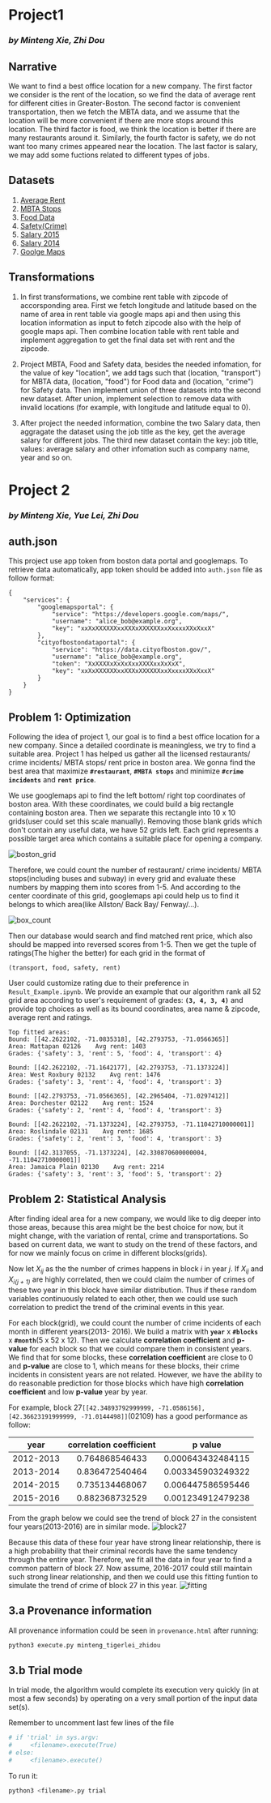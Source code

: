 # Project1
### *by Minteng Xie, Zhi Dou*

## Narrative

We want to find a best office location for a new company. The first factor we consider is the rent of the location, so we find the data of average rent for different cities in Greater-Boston. The second factor is convenient transportation, then we fetch the MBTA data, and we assume that the location will be more convenient if there are more stops around this location. The third factor is food, we think the location is better if there are many restaurants around it. Similarly, the fourth factor is safety, we do not want too many crimes appeared near the location. The last factor is salary, we may add some fuctions related to different types of jobs.

## Datasets

1. [Average Rent](http://datamechanics.io/data/minteng_zhidou/rent.txt)
2. [MBTA Stops](http://datamechanics.io/data/minteng_zhidou/stops.txt)
3. [Food Data](https://data.cityofboston.gov/Permitting/Active-Food-Establishment-Licenses/gb6y-34cq)
4. [Safety(Crime)](https://data.cityofboston.gov/Public-Safety/Crime-Incident-Reports-August-2015-To-Date-Source-/fqn4-4qap)
5. [Salary 2015](https://data.cityofboston.gov/Finance/Employee-Earnings-Report-2015/ah28-sywy)
6. [Salary 2014](https://data.cityofboston.gov/Finance/Employee-Earnings-Report-2014/4swk-wcg8)
7. [Goolge Maps](https://www.google.com/maps)

## Transformations
1. In first transformations, we combine rent table with zipcode of accorsponding area. First we fetch longitude and latitude based on the name of area in rent table via google maps api and then using this location information as input to fetch zipcode also with the help of google maps api. Then combine location table with rent table and implement aggregation to get the final data set with rent and the zipcode.

2. Project MBTA, Food and Safety data, besides the needed infomation, for the value of key "location", we add tags such that (location, "transport") for MBTA data, (location, "food") for Food data and (location, "crime") for Safety data. Then implement union of three datasets into the second new dataset. After union, implement selection to remove data with invalid locations (for example, with longitude and latitude equal to 0).

3. After project the needed information, combine the two Salary data, then aggragate the dataset using the job title as the key, get the average salary for different jobs. The third new dataset contain the key: job title, values: average salary and other infomation such as company name, year and so on.

# Project 2
### *by Minteng Xie, Yue Lei, Zhi Dou*

## auth.json
This project use app token from boston data portal and googlemaps. To retrieve data automatically, app token should be added into `auth.json` file as follow format:
```
{
    "services": {
        "googlemapsportal": {
            "service": "https://developers.google.com/maps/",
            "username": "alice_bob@example.org",
            "key": "xxXxXXXXXXxxXXXxXXXXXXxxXxxxxXXxXxxX"
        },
        "cityofbostondataportal": {
            "service": "https://data.cityofboston.gov/",
            "username": "alice_bob@example.org",
            "token": "XxXXXXxXxXxXxxXXXXxxXxXxX",
            "key": "xxXxXXXXXXxxXXXxXXXXXXxxXxxxxXXxXxxX"
        }
    }
}
```

## Problem 1: Optimization
Following the idea of project 1, our goal is to find a best office location for a new company. Since a detailed coordinate is meaningless, we try to find a suitable area. Project 1 has helped us gather all the licensed restaurants/ crime incidents/ MBTA stops/ rent price in boston area. We gonna find the best area that maximize **```#restaurant```**, **```#MBTA stops```** and minimize **```#crime incidents```** and **```rent price```**. 

We use googlemaps api to find the left bottom/ right top coordinates of boston area. With these coordinates, we could build a big rectangle containing boston area. Then we separate this rectangle into 10 x 10 grids(user could set this scale manually). Removing those blank grids which don't contain any useful data, we have 52 grids left. Each grid represents a possible target area which contains a suitable place for opening a company. 

![boston_grid](http://datamechanics.io/data/minteng_zhidou/Boston_grid.png)

Therefore, we could count the number of restaurant/ crime incidents/ MBTA stops(including buses and subway) in every grid and evaluate these numbers by mapping them into scores from 1-5. And according to the center coordinate of this grid, googlemaps api could help us to find it belongs to which area(like Allston/ Back Bay/ Fenway/...). 

![box_count](http://datamechanics.io/data/minteng_zhidou/map_with_label.png) 

Then our database would search and find matched rent price, which also should be mapped into reversed scores from 1-5. Then we get the tuple of ratings(The higher the better) for each grid in the format of 
```
(transport, food, safety, rent) 
```
User could customize rating due to their preference in ```Result_Example.ipynb```. We provide an example that our algorithm rank all 52 grid area according to user's requirement of grades: **```(3, 4, 3, 4)```** and provide top choices as well as its bound coordinates, area name & zipcode, average rent and ratings.
```
Top fitted areas:
Bound: [[42.2622102, -71.0835318], [42.2793753, -71.0566365]]
Area: Mattapan 02126    Avg rent: 1403
Grades: {'safety': 3, 'rent': 5, 'food': 4, 'transport': 4} 

Bound: [[42.2622102, -71.1642177], [42.2793753, -71.1373224]]
Area: West Roxbury 02132    Avg rent: 1476
Grades: {'safety': 3, 'rent': 4, 'food': 4, 'transport': 3} 

Bound: [[42.2793753, -71.0566365], [42.2965404, -71.0297412]]
Area: Dorchester 02122    Avg rent: 1524
Grades: {'safety': 2, 'rent': 4, 'food': 4, 'transport': 3} 

Bound: [[42.2622102, -71.1373224], [42.2793753, -71.11042710000001]]
Area: Roslindale 02131    Avg rent: 1685
Grades: {'safety': 2, 'rent': 3, 'food': 4, 'transport': 3} 

Bound: [[42.3137055, -71.1373224], [42.330870600000004, -71.11042710000001]]
Area: Jamaica Plain 02130    Avg rent: 2214
Grades: {'safety': 3, 'rent': 3, 'food': 5, 'transport': 2} 
```
## Problem 2: Statistical Analysis
After finding ideal area for a new company, we would like to dig deeper into those areas, because this area might be the best choice for now, but it might change, with the variation of rental, crime and transportations. So based on current data, we want to study on the trend of these factors, and for now we mainly focus on crime in different blocks(grids). 

Now let *X<sub>ij</sub>* as the the number of crimes happens in block *i* in year *j*. If *X<sub>ij</sub>* and *X<sub>i(j + 1)</sub>* are highly correlated, then we could claim the number of crimes of these two year in this block have similar distribution. Thus if these random variables continuously related to each other, then we could use such correlation to predict the trend of the criminal events in this year.

For each block(grid), we could count the number of crime incidents of each month in different years(2013- 2016). We build a matrix with **```year```** x  **```#blocks```** x **```#month```**(5 x 52 x 12). Then we calculate **correlation coefficient** and **p-value** for each block so that we could compare them in consistent years. We find that for some blocks, these **correlation coefficient** are close to 0 and **p-value** are close to 1, which means for these blocks, their crime incidents in consistent years are not related. However, we have the ability to do reasonable prediction for those blocks which have high **correlation coefficient** and low **p-value** year by year. 

For example, block 27```[[42.34893792999999, -71.0586156], [42.36623191999999, -71.0144498]]```(02109) has a good performance as follow: 

|     year      | correlation coefficient |       p value       |
|:-------------:|:-----------------------:|:-------------------:|
|   2012-2013   |  0.764868546433         |  0.000643432484115  |
|   2013-2014   |  0.836472540464         |  0.003345903249322  |
|   2014-2015   |  0.735134468067         |  0.006447586595446  |
|   2015-2016   |  0.882368732529         |  0.001234912479238  |

From the graph below we could see the trend of block 27 in the consistent four years(2013-2016) are in similar mode.
![block27](http://datamechanics.io/data/minteng_zhidou/Block27.png) 

Because this data of these four year have strong linear relationship, there is a high probability that their criminal records have the same tendency through the entire year. Therefore, we fit all the data in four year to find a common pattern of block 27. Now assume, 2016-2017 could still maintain such strong linear relationship, and then we could use this fitting funtion to simulate the trend of crime of block 27 in this year.
![fitting](http://datamechanics.io/data/minteng_zhidou/fitting.png) 

## 3.a Provenance information
All provenance information could be seen in ```provenance.html``` after running:
```python
python3 execute.py minteng_tigerlei_zhidou
```


## 3.b Trial mode
In trial mode, the algorithm would complete its execution very quickly (in at most a few seconds) by operating on a very small portion of the input data set(s). 

Remember to uncomment last few lines of the file
```python
# if 'trial' in sys.argv:
#     <filename>.execute(True)
# else:
#     <filename>.execute()
```
To run it:
```python
python3 <filename>.py trial
```
